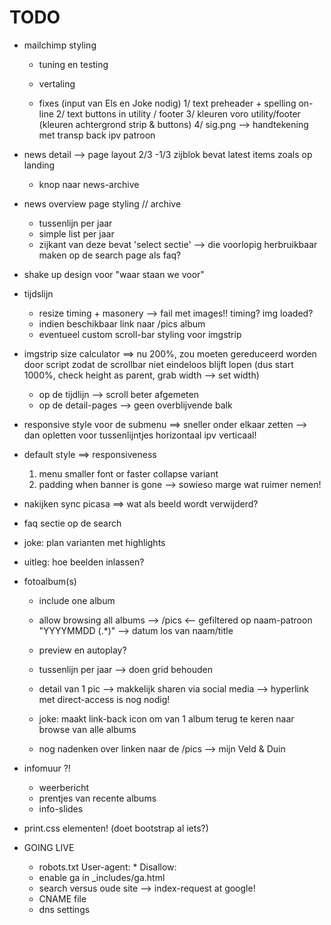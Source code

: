 TODO
====
- mailchimp styling 
    - tuning en testing
    - vertaling
    
    - fixes (input van Els en Joke nodig)
      1/ text preheader + spelling on-line
      2/ text buttons in utility / footer
      3/ kleuren voro utility/footer (kleuren achtergrond strip & buttons)
      4/ sig.png --> handtekening met transp back ipv patroon 
    
- news detail --> page layout 2/3 -1/3 zijblok bevat latest items zoals op landing
  + knop naar news-archive

- news overview page styling // archive
  - tussenlijn per jaar
  - simple list per jaar
  - zijkant van deze bevat 'select sectie' --> die voorlopig herbruikbaar maken op de search page als faq?

- shake up design voor "waar staan we voor"

- tijdslijn
  - resize timing + masonery --> fail met images!! timing? img loaded?
  - indien beschikbaar link naar /pics album
  - eventueel custom scroll-bar styling voor imgstrip

- imgstrip size calculator ==> nu 200%, zou moeten gereduceerd worden door script zodat de scrollbar niet eindeloos blijft lopen (dus start 1000%, check height as parent, grab width --> set width)
  * op de tijdlijn --> scroll beter afgemeten
  * op de detail-pages --> geen overblijvende balk



- responsive style voor de submenu ==> sneller onder elkaar zetten --> dan opletten voor tussenlijntjes horizontaal ipv verticaal!

- default style ==> responsiveness
  1. menu smaller font or faster collapse variant
  2. padding when banner is gone --> sowieso marge wat ruimer nemen!
  
- nakijken sync picasa ==> wat als beeld wordt verwijderd?  

- faq sectie op de search


- joke: plan varianten met highlights

- uitleg: hoe beelden inlassen?


- fotoalbum(s)
  - include one album
  - allow browsing all albums --> /pics <-- gefiltered op naam-patroon "YYYYMMDD (.*)" --> datum los van naam/title
  - preview en autoplay?
  
  - tussenlijn per jaar --> doen grid behouden
  
  - detail van 1 pic --> makkelijk sharen via social media --> hyperlink met direct-access is nog nodig!
  
  - joke: maakt link-back icon om van 1 album terug te keren naar browse van alle albums
  
  - nog nadenken over linken naar de /pics --> mijn Veld & Duin
  
  
  
- infomuur ?!
  - weerbericht
  - prentjes van recente albums
  - info-slides


- print.css elementen! (doet bootstrap al iets?)
  
- GOING LIVE 
  - robots.txt
        User-agent: *
        Disallow:
  - enable ga in _includes/ga.html
  - search versus oude site --> index-request at google!
  - CNAME file
  - dns settings